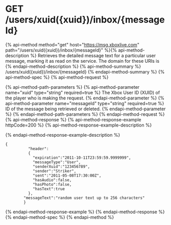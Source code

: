 # GET /users/xuid({xuid})/inbox/{messageId}

{% api-method method="get" host="https://msg.xboxlive.com" path="/users/xuid({xuid})/inbox/{messageId}" %}{% api-method-description %}
Retrieves the detailed message text for a particular user message, marking it as read on the service. The domain for these URIs is 
{% endapi-method-description %}
{% api-method-summary %}
/users/xuid({xuid})/inbox/{messageId}
{% endapi-method-summary %}
{% api-method-spec %}
{% api-method-request %}

{% api-method-path-parameters %}
{% api-method-parameter name="xuid" type="string" required=true %}
The Xbox User ID (XUID) of the player who is making the request.
{% endapi-method-parameter %}
{% api-method-parameter name="messageId" type="string" required=true %}
ID of the message being retrieved or deleted.
{% endapi-method-parameter %}
{% endapi-method-path-parameters %}
{% endapi-method-request %}
{% api-method-response %}
{% api-method-response-example httpCode=200 %}
{% api-method-response-example-description %}

{% endapi-method-response-example-description %}

```text
{
          "header":
          {
            "expiration":"2011-10-11T23:59:59.9999999",
            "messageType":"User",
            "senderXuid":"123456789",
            "sender":"Striker",
            "sent":"2011-05-08T17:30:00Z",
            "hasAudio":false,
            "hasPhoto":false,
            "hasText":true
          },
        "messageText":"random user text up to 256 characters"
        }
```
{% endapi-method-response-example %}
{% endapi-method-response %}
{% endapi-method-spec %}
{% endapi-method %}
